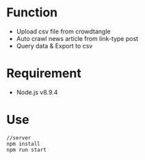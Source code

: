 # Function
* Upload csv file from crowdtangle
* Auto crawl news article from link-type post
* Query data & Export to csv

# Requirement
* Node.js v8.9.4


# Use
    //server
    npm install
    npm run start